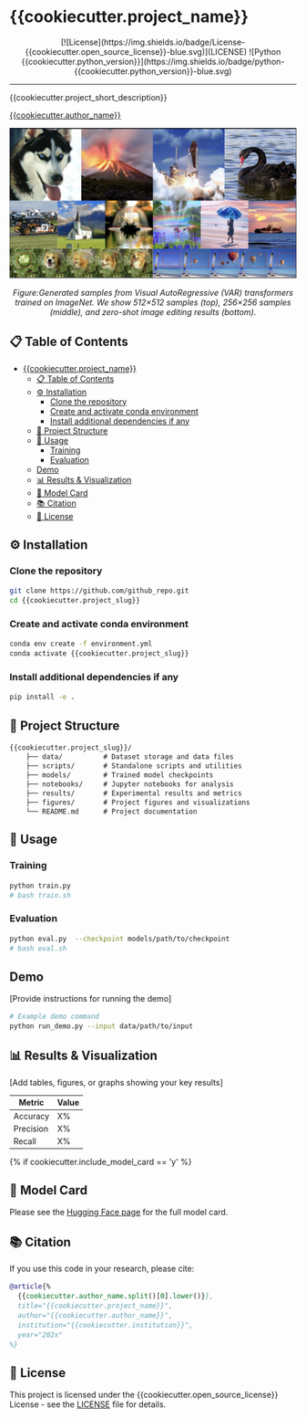 # {{cookiecutter.project_name}}

<div align="center">
[![License](https://img.shields.io/badge/License-{{cookiecutter.open_source_license}}-blue.svg)](LICENSE)
![Python {{cookiecutter.python_version}}](https://img.shields.io/badge/python-{{cookiecutter.python_version}}-blue.svg)
</div>

___
{{cookiecutter.project_short_description}}

<ins>[{{cookiecutter.author_name}}](mailto:{{cookiecutter.author_email}})</ins>

<div align="center">
<img src="figures/test.png" width="800px">
<p><i>Figure:Generated samples from Visual AutoRegressive (VAR) transformers trained on ImageNet. We show 512×512 samples (top), 256×256 samples (middle), and zero-shot image editing results (bottom).</i></p>
</div>

## 📋 Table of Contents
- [{{cookiecutter.project_name}}](#cookiecutterproject_name)
  - [📋 Table of Contents](#-table-of-contents)
  - [⚙️ Installation](#️-installation)
    - [Clone the repository](#clone-the-repository)
    - [Create and activate conda environment](#create-and-activate-conda-environment)
    - [Install additional dependencies if any](#install-additional-dependencies-if-any)
  - [📁 Project Structure](#-project-structure)
  - [🚀 Usage](#-usage)
    - [Training](#training)
    - [Evaluation](#evaluation)
  - [Demo](#demo)
  - [📊 Results \& Visualization](#-results--visualization)
  - [📝 Model Card](#-model-card)
  - [📚 Citation](#-citation)
  - [📄 License](#-license)

## ⚙️ Installation
### Clone the repository
```bash
git clone https://github.com/github_repo.git
cd {{cookiecutter.project_slug}}
```
### Create and activate conda environment
```bash
conda env create -f environment.yml
conda activate {{cookiecutter.project_slug}}
```
### Install additional dependencies if any
```bash
pip install -e .
```

## 📁 Project Structure

```
{{cookiecutter.project_slug}}/
    ├── data/          # Dataset storage and data files
    ├── scripts/       # Standalone scripts and utilities
    ├── models/        # Trained model checkpoints
    ├── notebooks/     # Jupyter notebooks for analysis
    ├── results/       # Experimental results and metrics
    ├── figures/       # Project figures and visualizations
    └── README.md      # Project documentation
```

## 🚀 Usage

### Training

```bash
python train.py
# bash train.sh
```

### Evaluation

```bash
python eval.py  --checkpoint models/path/to/checkpoint
# bash eval.sh
```

## Demo

[Provide instructions for running the demo]

```bash
# Example demo command
python run_demo.py --input data/path/to/input
```

## 📊 Results & Visualization

[Add tables, figures, or graphs showing your key results]

| Metric | Value |
|--------|-------|
| Accuracy | X% |
| Precision | X% |
| Recall | X% |

{% if cookiecutter.include_model_card == 'y' %}
## 📝 Model Card
Please see the [Hugging Face page](https://huggingface.co/username/my-model)
for the full model card.

## 📚 Citation

If you use this code in your research, please cite:

```bibtex
@article{%
  {{cookiecutter.author_name.split()[0].lower()}},
  title="{{cookiecutter.project_name}}",
  author="{{cookiecutter.author_name}}",
  institution="{{cookiecutter.institution}}",
  year="202x"
%}
```

## 📄 License

This project is licensed under the {{cookiecutter.open_source_license}} License - see the [LICENSE](LICENSE) file for details.

